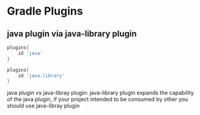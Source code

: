 # Gradle Plugins

## java plugin via java-library plugin

```groovy
plugins{
    id 'java'
}
```


```groovy
plugins{
    id 'java-library'
}
```
java plugin vs java-libray plugin: java-library plugin expands the capability of the java plugin, if your project intended to be consumed by other you should use java-libray plugin





